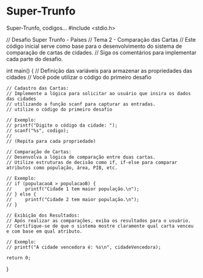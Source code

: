 # Super-Trunfo
Super-Trunfo, codigos...
#include <stdio.h>     

// Desafio Super Trunfo - Países
// Tema 2 - Comparação das Cartas
// Este código inicial serve como base para o desenvolvimento do sistema de comparação de cartas de cidades. 
// Siga os comentários para implementar cada parte do desafio.

int main() {
    // Definição das variáveis para armazenar as propriedades das cidades
    // Você pode utilizar o código do primeiro desafio


    // Cadastro das Cartas:
    // Implemente a lógica para solicitar ao usuário que insira os dados das cidades
    // utilizando a função scanf para capturar as entradas.
    // utilize o código do primeiro desafio

    // Exemplo:
    // printf("Digite o código da cidade: ");
    // scanf("%s", codigo);
    // 
    // (Repita para cada propriedade)

    // Comparação de Cartas:
    // Desenvolva a lógica de comparação entre duas cartas.
    // Utilize estruturas de decisão como if, if-else para comparar atributos como população, área, PIB, etc.

    // Exemplo:
    // if (populacaoA > populacaoB) {
    //     printf("Cidade 1 tem maior população.\n");
    // } else {
    //     printf("Cidade 2 tem maior população.\n");
    // }

    // Exibição dos Resultados:
    // Após realizar as comparações, exiba os resultados para o usuário.
    // Certifique-se de que o sistema mostre claramente qual carta venceu e com base em qual atributo.
   
    // Exemplo:
    // printf("A cidade vencedora é: %s\n", cidadeVencedora);
    
    return 0;
}
